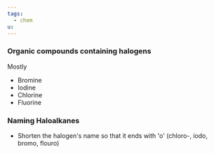 ```yaml
---
tags:
  - chem
u:
---
```

### Organic compounds containing halogens 
Mostly 
- Bromine
- Iodine
- Chlorine
- Fluorine

### Naming Haloalkanes
- Shorten the halogen's name so that it ends with 'o' (chloro-, iodo, bromo, flouro)
